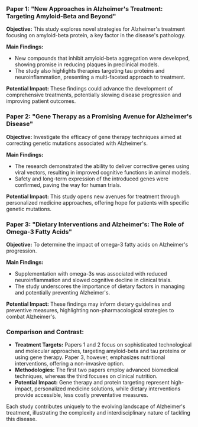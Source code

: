 ### Paper 1: "New Approaches in Alzheimer's Treatment: Targeting Amyloid-Beta and Beyond"

**Objective:**
This study explores novel strategies for Alzheimer's treatment focusing on amyloid-beta protein, a key factor in the disease's pathology.

**Main Findings:**
- New compounds that inhibit amyloid-beta aggregation were developed, showing promise in reducing plaques in preclinical models.
- The study also highlights therapies targeting tau proteins and neuroinflammation, presenting a multi-faceted approach to treatment.

**Potential Impact:**
These findings could advance the development of comprehensive treatments, potentially slowing disease progression and improving patient outcomes.

### Paper 2: "Gene Therapy as a Promising Avenue for Alzheimer's Disease"

**Objective:**
Investigate the efficacy of gene therapy techniques aimed at correcting genetic mutations associated with Alzheimer's.

**Main Findings:**
- The research demonstrated the ability to deliver corrective genes using viral vectors, resulting in improved cognitive functions in animal models.
- Safety and long-term expression of the introduced genes were confirmed, paving the way for human trials.

**Potential Impact:**
This study opens new avenues for treatment through personalized medicine approaches, offering hope for patients with specific genetic mutations.

### Paper 3: "Dietary Interventions and Alzheimer's: The Role of Omega-3 Fatty Acids"

**Objective:**
To determine the impact of omega-3 fatty acids on Alzheimer's progression.

**Main Findings:**
- Supplementation with omega-3s was associated with reduced neuroinflammation and slowed cognitive decline in clinical trials.
- The study underscores the importance of dietary factors in managing and potentially preventing Alzheimer's.

**Potential Impact:**
These findings may inform dietary guidelines and preventive measures, highlighting non-pharmacological strategies to combat Alzheimer's.

### Comparison and Contrast:

- **Treatment Targets:** Papers 1 and 2 focus on sophisticated technological and molecular approaches, targeting amyloid-beta and tau proteins or using gene therapy. Paper 3, however, emphasizes nutritional interventions, offering a non-invasive option.
- **Methodologies:** The first two papers employ advanced biomedical techniques, whereas the third focuses on clinical nutrition.
- **Potential Impact:** Gene therapy and protein targeting represent high-impact, personalized medicine solutions, while dietary interventions provide accessible, less costly preventative measures.

Each study contributes uniquely to the evolving landscape of Alzheimer's treatment, illustrating the complexity and interdisciplinary nature of tackling this disease.

<br>
